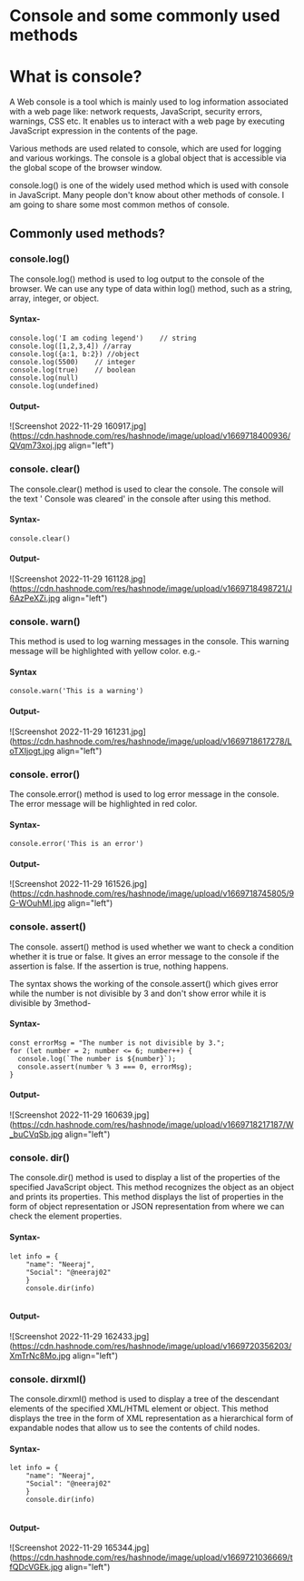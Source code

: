 # Console and some commonly used methods

# What is console?
A Web console is a tool which is mainly used to log information associated with a web page like: network requests, JavaScript, security errors, warnings, CSS etc. It enables us to interact with a web page by executing JavaScript expression in the contents of the page. 

Various methods are used related to console, which are used for logging and various workings. The console is a global object that is accessible via the global scope of the browser window. 

console.log() is one of the widely used method which is used with console in JavaScript. Many people don't know about other methods of console. I am going to share some most common methos of console.

## Commonly used methods?
### console.log()
The console.log() method is used to log output to the console of the browser. We can use any type of data within log() method, such as a string, array, integer, or object.

#### Syntax-

```
console.log('I am coding legend')    // string
console.log([1,2,3,4]) //array
console.log({a:1, b:2}) //object 
console.log(5500)    // integer
console.log(true)    // boolean
console.log(null)
console.log(undefined)
```

#### Output-


![Screenshot 2022-11-29 160917.jpg](https://cdn.hashnode.com/res/hashnode/image/upload/v1669718400936/QVqm73xoj.jpg align="left")

### console. clear()
The console.clear() method is used to clear the console. The console will the text ' Console was cleared' in the console after using this method.

#### Syntax-
```
console.clear()
````

#### Output-

![Screenshot 2022-11-29 161128.jpg](https://cdn.hashnode.com/res/hashnode/image/upload/v1669718498721/J6AzPeXZi.jpg align="left")

### console. warn()
This method is used to log warning messages in the console. This warning message will be highlighted with yellow color. e.g.-

#### Syntax

```
console.warn('This is a warning')
```

#### Output-

![Screenshot 2022-11-29 161231.jpg](https://cdn.hashnode.com/res/hashnode/image/upload/v1669718617278/LoTXIjogt.jpg align="left")

### console. error()
The console.error() method is used to log error message in the console. The error message will be highlighted in red color.

#### Syntax-

```
console.error('This is an error')
```

#### Output-


![Screenshot 2022-11-29 161526.jpg](https://cdn.hashnode.com/res/hashnode/image/upload/v1669718745805/9G-WOuhMI.jpg align="left")

### console. assert()
The console. assert() method is used whether we want to check a condition whether it is true or false. It gives an error message to the console if the assertion is false. If the assertion is true, nothing happens. 

The syntax shows the working of the console.assert() which gives error while the number is not divisible by 3 and don't show error while it is divisible by 3method-

#### Syntax-
```
const errorMsg = "The number is not divisible by 3.";
for (let number = 2; number <= 6; number++) {
  console.log(`The number is ${number}`);
  console.assert(number % 3 === 0, errorMsg);
}
```

#### Output-
![Screenshot 2022-11-29 160639.jpg](https://cdn.hashnode.com/res/hashnode/image/upload/v1669718217187/W_buCVqSb.jpg align="left")

### console. dir()
The console.dir() method is used to display a list of the properties of the specified JavaScript object. This method recognizes the object as an object and prints its properties. This method displays the list of properties in the form of object representation or JSON representation from where we can check the element properties.

#### Syntax-
```
let info = {
    "name": "Neeraj",
    "Social": "@neeraj02"
    }
    console.dir(info)
    
```

#### Output-

![Screenshot 2022-11-29 162433.jpg](https://cdn.hashnode.com/res/hashnode/image/upload/v1669720356203/XmTrNc8Mo.jpg align="left")

### console. dirxml()
The console.dirxml() method is used to display a tree of the descendant elements of the specified XML/HTML element or object. This method displays the tree in the form of XML representation as a hierarchical form of expandable nodes that allow us to see the contents of child nodes.

#### Syntax-
```
let info = {
    "name": "Neeraj",
    "Social": "@neeraj02"
    }
    console.dir(info)
    
```

#### Output-

![Screenshot 2022-11-29 165344.jpg](https://cdn.hashnode.com/res/hashnode/image/upload/v1669721036669/tfQDcVGEk.jpg align="left")


